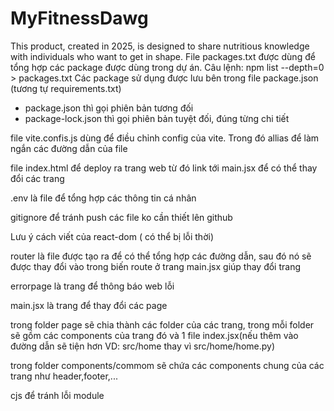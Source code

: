# MyFitnessDawg
This product, created in 2025, is designed to share nutritious knowledge with individuals who want to get in shape.
File packages.txt được dùng để tổng hợp các package được dùng trong dự án. 
Câu lệnh: npm list --depth=0 > packages.txt
Các package sử dụng được lưu bên trong file package.json (tương tự requirements.txt)

- package.json thì gọi phiên bản tương đối
- package-lock.json thì gọi phiên bản tuyệt đối, đúng từng chi tiết

file vite.confis.js dùng để điều chỉnh config của vite. Trong đó allias để làm ngắn các đường dẫn của file

file index.html để deploy ra trang web từ đó link tới main.jsx để có thể thay đổi các trang

.env là file để tổng hợp các thông tin cá nhân 

gitignore để tránh push các file ko cần thiết lên github

Lưu ý cách viết của react-dom ( có thể bị lỗi thời)

router là file được tạo ra để có thể tổng hợp các đường dẫn, sau đó nó sẽ được thay đổi vào trong biến route ở trang main.jsx giúp thay đổi trang

errorpage là trang để thông báo web lỗi

main.jsx là trang để thay đổi các page

trong folder page sẽ chia thành các folder của các trang, trong mỗi folder sẽ gồm các components của trang đó và 1 file index.jsx(nếu thêm vào đường dẫn sẽ tiện hơn VD: src/home thay vì src/home/home.py)

trong folder components/commom sẽ chứa các components chung của các trang như header,footer,...

cjs để tránh lỗi module
